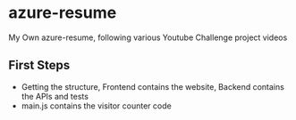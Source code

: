 # azure-resume
My Own azure-resume, following various Youtube Challenge project videos

## First Steps
- Getting the structure, Frontend contains the website, Backend contains the APIs and tests
- main.js contains the visitor counter code

